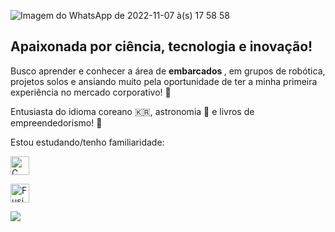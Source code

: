 ![Imagem do WhatsApp de 2022-11-07 à(s) 17 58 58](https://user-images.githubusercontent.com/108701893/200418530-060ddbc0-a846-4cff-979d-c5fe20dcd303.jpg)

## Apaixonada por ciência, tecnologia e inovação! ##

Busco aprender e conhecer a área de <b>embarcados </b>, em grupos de robótica, projetos solos e ansiando muito pela oportunidade de ter a minha primeira experiência no mercado corporativo! :dizzy:

Entusiasta do idioma coreano 🇰🇷, astronomia 🌠 e livros de empreendedorismo! :rocket:


Estou estudando/tenho familiaridade: 
<p align="left">
  <!-- Linguagem C -->
  <img src="https://cdn.jsdelivr.net/gh/devicons/devicon/icons/c/c-original.svg" 
       alt="C" width="30" height="30"/>

  <!-- Fusion 360 -->
  <img src="https://cdn.jsdelivr.net/gh/devicons/devicon/icons/autodesk/autodesk-original.svg" 
       alt="Fusion 360" width="30" height="30"/>
</p>

          

<a href ="https://www.linkedin.com/in/jaiane-almeida/" target="_blank"><img src="https://img.shields.io/badge/LinkedIn-0077B5?style=for-the-badge&logo=linkedin&logoColor=white">
            



 



<!---
jaiane-almeida/jaiane-almeida is a ✨ special ✨ repository because its `README.md` (this file) appears on your GitHub profile.
You can click the Preview link to take a look at your changes.
--->
